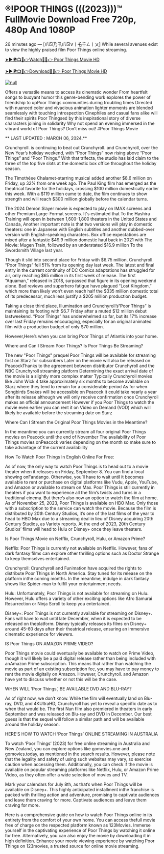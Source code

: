 # ®!POOR THINGS (((2023)))™ FullMovie Download Free 720p, 480p And 1080P

26 minutes ago — [爪ㄖ乃卂爪ㄖᐯ丨乇千ㄥ丨乂] While several avenues exist to view the highly praised film Poor Things online streaming.

[➤►🌍📺📱👉Watch🔴✅👉 Poor Things Movie HD](https://justflixnet.com/en/movie/792307/poor-things-git)

[➤►🌍📺📱👉Download🔴✅👉 Poor Things Movie HD](https://justflixnet.com/en/movie/792307/poor-things-git)

<p dir="auto"><a href="https://justflixnet.com/en/movie/792307/poor-things-git" rel="nofollow"><img src="https://camo.githubusercontent.com/917e6ed5c302499242165dcc02bdbce85c075fd21b35918eb9c0b771855261b8/68747470733a2f2f7374617469632e7769787374617469632e636f6d2f6d656469612f6232343966395f61646163386637306662336634356238383639313639366337376465313866337e6d76322e676966" alt="null"></a></p>

Offers a versatile means to access its cinematic wonder From heartfelt songs to buoyant humor this genre-bending work explores the power of friendship to upPoor Things communities during troubling times Directed with nuanced color and vivacious animation lighter moments are blended seamlessly with touching introspection Cinephiles and casual fans alike will find their spirits Poor Thingsed by this inspirational story of diverse characters joining in solidarity Why not spend an evening immersed in the vibrant world of Poor Things? Don’t miss out! #Poor Things Movie

** LAST UPDATED : MARCH 06, 2024.**

Crunchyroll. is continuing to beat out Crunchyroll. and Crunchyroll, over the New Year’s holiday weekend, with “Poor Things” now rising above “Poor Things” and “Poor Things.” With that trifecta, the studio has laid claim to the three of the top five slots at the domestic box office throughout the holiday season.

The Timothéee Chalamet-starring musical added another $8.6 million on Friday, up 32% from one week ago. The Paul King film has emerged as the theatrical favorite for the holidays, crossing $100 million domestically earlier this week. With a $119 million cume to date, the film continues to show strength and will reach $300 million globally before the calendar turns.

The 2024 Demon Slayer movie is expected to play on IMAX screens and other Premium Large-Format screens. It's estimated that To the Hashira Training will open in between 1,600-1,800 theaters in the United States and Canada, Another important note is that two versions will play in domestic theaters: one in Japanese with English subtitles and another dubbed-over version with English-speaking characters. Box office expectations are mixed after a fantastic $49.9 million domestic haul back in 2021 with The Movie: Mugen Train, followed by an understated $16.9 million To the Swordsmith Village last year.

Though it slid into second place for Friday with $6.75 million, Crunchyroll. “Poor Things” fell 51% from its opening day last week. The latest and final entry in the current continuity of DC Comics adaptations has struggled for air, only reaching $65 million in its first week of release. The first “Aquaman,” released in 2018, surpassed that figure in its opening weekend alone. Bad reviews and superhero fatigue have plagued “Lost Kingdom,” which more than likely won’t even reach half the $335 million domestic total of its predecessor, much less justify a $205 million production budget.

Taking a close third place, Illumination and Crunchyroll’s“Poor Things” is maintaining its footing with $6.7 Friday after a muted $12 million debut lastweekend. “Poor Things” has underwhelmed so far, but its 17% increase over last Friday remains encouraging, especially for an original animated film with a production budget of only $70 million.

However,Here’s when you can bring Poor Things of Atlantis into your home.

Where and Can I Stream Poor Things? Is Poor Things Be Streaming?

The new "Poor Things" prequel Poor Things will be available for streaming first on Starz for subscribers Later on the movie will also be released on PeacockThanks to the agreement between distributor Crunchyroll and the NBC Crunchyroll streaming platform Determining the exact arrival date of the movie is a slightly more complex matter Typically Crunchyroll movies like John Wick 4 take approximately six months to become available on Starz where they tend to remain for a considerable period As for when Songbirds Snakes will be accessible on Peacock it could take nearly a year after its release although we will only receive confirmation once Crunchyroll makes an official announcement However if you Poor Things to watch the movie even earlier you can rent it on Video on Demand (VOD) which will likely be available before the streaming date on Starz

Where Can I Stream the Original Poor Things Movies in the Meantime?

In the meantime you can currently stream all four original Poor Things movies on Peacock until the end of November The availability of Poor Things movies onPeacock varies depending on the month so make sure to take advantage of the current availability

How To Watch Poor Things In English Online For Free:

As of now, the only way to watch Poor Things is to head out to a movie theater when it releases on Friday, September 8. You can find a local showing onFandango. Otherwise, you’ll have to wait until it becomes available to rent or purchase on digital platforms like Vudu, Apple, YouTube, and Amazon or available to stream on Max. Poor Things is still currently in theaters if you want to experience all the film’s twists and turns in a traditional cinema. But there’s also now an option to watch the film at home. As of November 25, 2023, Poor Things is available on HBO Max. Only those with a subscription to the service can watch the movie. Because the film is distributed by 20th Century Studios, it’s one of the last films of the year to head to HBO Max due to a streaming deal in lieu of Disney acquiring 20th Century Studios, as Variety reports. At the end of 2023, 20th Century Studios’ films will head to Hulu or Disney+ once they leave theaters.

Is Poor Things Movie on Netflix, Crunchyroll, Hulu, or Amazon Prime?

Netflix: Poor Things is currently not available on Netflix. However, fans of dark fantasy films can explore other thrilling options such as Doctor Strange to keep themselves entertained.

Crunchyroll: Crunchyroll and Funimation have acquired the rights to distribute Poor Things in North America. Stay tuned for its release on the platform inthe coming months. In the meantime, indulge in dark fantasy shows like Spider-man to fulfill your entertainment needs.

Hulu: Unfortunately, Poor Things is not available for streaming on Hulu. However, Hulu offers a variety of other exciting options like Afro Samurai Resurrection or Ninja Scroll to keep you entertained.

Disney+: Poor Things is not currently available for streaming on Disney+. Fans will have to wait until late December, when it is expected to be released on theplatform. Disney typically releases its films on Disney+ around 45-60 days after their theatrical release, ensuring an immersive cinematic experience for viewers.

IS Poor Things ON AMAZON PRIME VIDEO?

Poor Things movie could eventually be available to watch on Prime Video, though it will likely be a paid digital release rather than being included with anAmazon Prime subscription. This means that rather than watching the movie as part of an existing subscription fee, you may have to pay money to rent the movie digitally on Amazon. However, Crunchyroll. and Amazon have yet to discuss whether or not this will be the case.

WHEN WILL ‘Poor Things’, BE AVAILABLE DVD AND BLU-RAY?

As of right now, we don’t know. While the film will eventually land on Blu-ray, DVD, and 4KUltraHD, Crunchyroll has yet to reveal a specific date as to when that would be. The first Nun film also premiered in theaters in early September and was released on Blu-ray and DVD in December. Our best guess is that the sequel will follow a similar path and will be available around the holiday season.

HERE’S HOW TO WATCH ‘Poor Things’ ONLINE STREAMING IN AUSTRALIA

To watch ‘Poor Things’ (2023) for free online streaming in Australia and New Zealand, you can explore options like gomovies.one and gomovies.today, as mentioned in the search results. However, please note that the legality and safety of using such websites may vary, so exercise caution when accessing them. Additionally, you can check if the movie is available on popular streaming platforms like Netflix, Hulu, or Amazon Prime Video, as they often offer a wide selection of movies and TV.

Mark your calendars for July 8th, as that’s when Poor Things will be available on Disney+. This highly anticipated installment inthe franchise is packed with thrilling action and adventure, promising to captivate audiences and leave them craving for more. Captivate audiences and leave them craving for more.

Here is a comprehensive guide on how to watch Poor Things online in its entirety from the comfort of your own home. You can access thefull movie free of charge on the respected platform known as 123Movies. Immerse yourself in the captivating experience of Poor Things by watching it online for free. Alternatively, you can also enjoy the movie by downloading it in high definition. Enhance your movie viewing experience by watching Poor Things on 123movies, a trusted source for online movie streaming.
